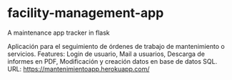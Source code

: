 # facility-management-app
A maintenance app tracker in flask

Aplicación para el seguimiento de órdenes de trabajo de mantenimiento o servicios.
Features: Login de usuario, Mail a usuarios, Descarga de informes en PDF, Modificación y creación datos en base de datos SQL.
URL: https://mantenimientoapp.herokuapp.com/
